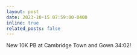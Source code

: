 ```yaml
---
layout: post
date: 2023-10-15 07:59:00-0400
inline: true
related_posts: false
---
```


New 10K PB at Cambridge Town and Gown 34:02!
